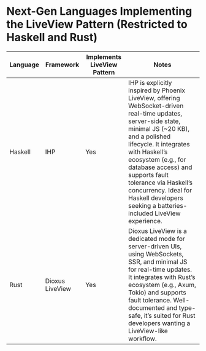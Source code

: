 # Next-Gen Languages Implementing the LiveView Pattern (Restricted to Haskell and Rust)

| Language | Framework | Implements LiveView Pattern | Notes |
|----------|-----------|-----------------------------|-------|
| Haskell | IHP | Yes | IHP is explicitly inspired by Phoenix LiveView, offering WebSocket-driven real-time updates, server-side state, minimal JS (~20 KB), and a polished lifecycle. It integrates with Haskell’s ecosystem (e.g., for database access) and supports fault tolerance via Haskell’s concurrency. Ideal for Haskell developers seeking a batteries-included LiveView experience. |
| Rust | Dioxus LiveView | Yes | Dioxus LiveView is a dedicated mode for server-driven UIs, using WebSockets, SSR, and minimal JS for real-time updates. It integrates with Rust’s ecosystem (e.g., Axum, Tokio) and supports fault tolerance. Well-documented and type-safe, it’s suited for Rust developers wanting a LiveView-like workflow. |
